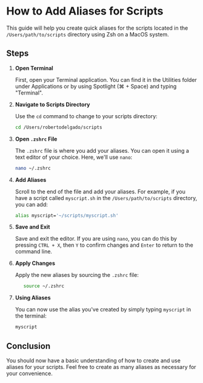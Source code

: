 # How to Add Aliases for Scripts

This guide will help you create quick aliases for the scripts located in the `/Users/path/to/scripts` directory using Zsh on a MacOS system.

## Steps

1. **Open Terminal**

   First, open your Terminal application. You can find it in the Utilities folder under Applications or by using Spotlight (⌘ + Space) and typing "Terminal".

2. **Navigate to Scripts Directory**

   Use the `cd` command to change to your scripts directory:
   ```bash
   cd /Users/robertodelgado/scripts
   ```	

3. **Open `.zshrc` File**

   The `.zshrc` file is where you add your aliases. You can open it using a text editor of your choice. Here, we'll use `nano`:

   ```bash
   nano ~/.zshrc
   ```

4. **Add Aliases**

   Scroll to the end of the file and add your aliases. For example, if you have a script called `myscript.sh` in the `/Users/path/to/scripts` directory, you can add:

   ```bash
   alias myscript='~/scripts/myscript.sh'
   ```

5. **Save and Exit**

   Save and exit the editor. If you are using `nano`, you can do this by pressing `CTRL + X`, then `Y` to confirm changes and `Enter` to return to the command line.

6. **Apply Changes**

   Apply the new aliases by sourcing the `.zshrc` file:

   ```bash
      source ~/.zshrc
   ```

7. **Using Aliases**

   You can now use the alias you've created by simply typing `myscript` in the terminal:

   ```bash
   myscript
   ```

## Conclusion

You should now have a basic understanding of how to create and use aliases for your scripts. Feel free to create as many aliases as necessary for your convenience.
